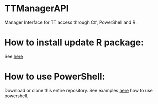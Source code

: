 # TTManagerAPI

Manager Interface for TT access through C#, PowerShell and R.


# How to install update R package: 
See [here](/rTTManApi/README.md)

# How to use PowerShell:
Download or clone this entire repository. See examples [here](/psTTManApi/) how to use powershell. 

